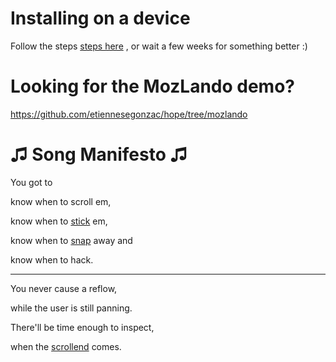 # Installing on a device
Follow the steps [steps here](https://github.com/etiennesegonzac/gaia/tree/apz-gambler) , or wait a few weeks for something better :)

# Looking for the MozLando demo?
https://github.com/etiennesegonzac/hope/tree/mozlando

# ♫ Song Manifesto ♫

You got to

know when to scroll em,

know when to [stick](https://drafts.csswg.org/css-position/Overview.html#sticky-pos) em,

know when to [snap](http://www.w3.org/TR/css-snappoints-1/) away and

know when to hack.

* * *

You never cause a reflow,

while the user is still panning.

There'll be time enough to inspect,

when the [scrollend](https://bugzilla.mozilla.org/show_bug.cgi?id=1172171) comes.
